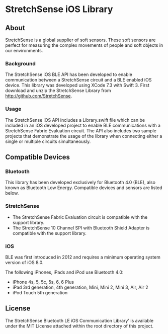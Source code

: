 # StretchSense iOS Library  

## About
StretchSense is a global supplier of soft sensors. These soft sensors are perfect for measuring the complex movements of people and soft objects in our environments. 

### Background
The StretchSense iOS BLE API has been developed to enable communication between a StretchSense circuit and a BLE enabled iOS device. This library was developed using XCode 7.3 with Swift 3. First download and unzip the StretchSense Library from http://github.com/StretchSense.

### Usage
The StretchSense iOS API includes a Library.swift file which can be included in an iOS developed project to enable BLE communications with a StretchSense Fabric Evaluation circuit. The API also includes two sample projects that demonstrate the usage of the library when connecting either a single or multiple circuits simultaneously.

## Compatible Devices

### Bluetooth
This library has been developed exclusively for Bluetooth 4.0 (BLE), also known as Bluetooth Low Energy. Compatible devices and sensors are listed below. 

### StretchSense
- The StretchSense Fabric Evaluation circuit is compatible with the support library.
- The StretchSense 10 Channel SPI with Bluetooth Shield Adapter is compatible with the support library.

### iOS
BLE was first introduced in 2012 and requires a minimum operating system version of iOS 8.0.

The following iPhones, iPads and iPod use Bluetooth 4.0:
*	iPhone 4s, 5, 5c, 5s, 6, 6 Plus
*	iPad 3rd generation, 4th generation, Mini, Mini 2, Mini 3, Air, Air 2
*	iPod Touch 5th generation

## License
The StretchSense Bluetooth LE iOS Communication Library' is available under the MIT License attached within the root directory of this project.
